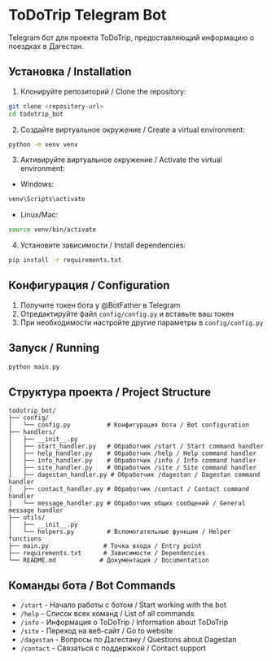 # ToDoTrip Telegram Bot

Telegram бот для проекта ToDoTrip, предоставляющий информацию о поездках в Дагестан.

## Установка / Installation

1. Клонируйте репозиторий / Clone the repository:
```bash
git clone <repository-url>
cd todotrip_bot
```

2. Создайте виртуальное окружение / Create a virtual environment:
```bash
python -m venv venv
```

3. Активируйте виртуальное окружение / Activate the virtual environment:
- Windows:
```bash
venv\Scripts\activate
```
- Linux/Mac:
```bash
source venv/bin/activate
```

4. Установите зависимости / Install dependencies:
```bash
pip install -r requirements.txt
```

## Конфигурация / Configuration

1. Получите токен бота у @BotFather в Telegram
2. Отредактируйте файл `config/config.py` и вставьте ваш токен
3. При необходимости настройте другие параметры в `config/config.py`

## Запуск / Running

```bash
python main.py
```

## Структура проекта / Project Structure

```
todotrip_bot/
├── config/
│   └── config.py          # Конфигурация бота / Bot configuration
├── handlers/
│   ├── __init__.py
│   ├── start_handler.py   # Обработчик /start / Start command handler
│   ├── help_handler.py    # Обработчик /help / Help command handler
│   ├── info_handler.py    # Обработчик /info / Info command handler
│   ├── site_handler.py    # Обработчик /site / Site command handler
│   ├── dagestan_handler.py # Обработчик /dagestan / Dagestan command handler
│   ├── contact_handler.py # Обработчик /contact / Contact command handler
│   └── message_handler.py # Обработчик общих сообщений / General message handler
├── utils/
│   ├── __init__.py
│   └── helpers.py         # Вспомогательные функции / Helper functions
├── main.py               # Точка входа / Entry point
├── requirements.txt      # Зависимости / Dependencies
└── README.md            # Документация / Documentation
```

## Команды бота / Bot Commands

- `/start` - Начало работы с ботом / Start working with the bot
- `/help` - Список всех команд / List of all commands
- `/info` - Информация о ToDoTrip / Information about ToDoTrip
- `/site` - Переход на веб-сайт / Go to website
- `/dagestan` - Вопросы по Дагестану / Questions about Dagestan
- `/contact` - Связаться с поддержкой / Contact support 